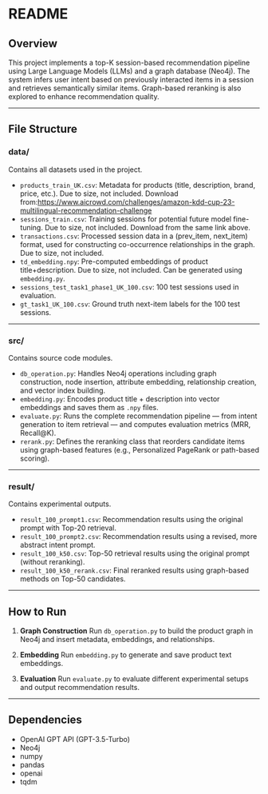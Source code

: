 # README

## Overview

This project implements a top-K session-based recommendation pipeline using Large Language Models (LLMs) and a graph database (Neo4j). The system infers user intent based on previously interacted items in a session and retrieves semantically similar items. Graph-based reranking is also explored to enhance recommendation quality.

---

## File Structure

### **data/**

Contains all datasets used in the project.

* `products_train_UK.csv`: Metadata for products (title, description, brand, price, etc.). Due to size, not included. Download from:https://www.aicrowd.com/challenges/amazon-kdd-cup-23-multilingual-recommendation-challenge
* `sessions_train.csv`: Training sessions for potential future model fine-tuning. Due to size, not included. Download from the same link above.
* `transactions.csv`: Processed session data in a (prev_item, next_item) format, used for constructing co-occurrence relationships in the graph. Due to size, not included.
* `td_embedding.npy`: Pre-computed embeddings of product title+description. Due to size, not included. Can be generated using `embedding.py`.
* `sessions_test_task1_phase1_UK_100.csv`: 100 test sessions used in evaluation.
* `gt_task1_UK_100.csv`: Ground truth next-item labels for the 100 test sessions.

---

### **src/**

Contains source code modules.

* `db_operation.py`: Handles Neo4j operations including graph construction, node insertion, attribute embedding, relationship creation, and vector index building.
* `embedding.py`: Encodes product title + description into vector embeddings and saves them as `.npy` files.
* `evaluate.py`: Runs the complete recommendation pipeline — from intent generation to item retrieval — and computes evaluation metrics (MRR, Recall\@K).
* `rerank.py`: Defines the reranking class that reorders candidate items using graph-based features (e.g., Personalized PageRank or path-based scoring).

---

### **result/**

Contains experimental outputs.

* `result_100_prompt1.csv`: Recommendation results using the original prompt with Top-20 retrieval.
* `result_100_prompt2.csv`: Recommendation results using a revised, more abstract intent prompt.
* `result_100_k50.csv`: Top-50 retrieval results using the original prompt (without reranking).
* `result_100_k50_rerank.csv`: Final reranked results using graph-based methods on Top-50 candidates.

---

## How to Run

1. **Graph Construction**
   Run `db_operation.py` to build the product graph in Neo4j and insert metadata, embeddings, and relationships.

2. **Embedding**
   Run `embedding.py` to generate and save product text embeddings.

3. **Evaluation**
   Run `evaluate.py` to evaluate different experimental setups and output recommendation results.

---

## Dependencies

* OpenAI GPT API (GPT-3.5-Turbo)
* Neo4j
* numpy
* pandas
* openai
* tqdm